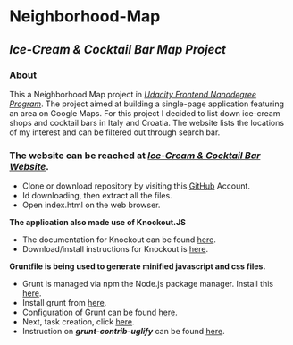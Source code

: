 # Neighborhood-Map


## _Ice-Cream & Cocktail Bar Map Project_


### About


This a Neighborhood Map project in *[Udacity Frontend Nanodegree Program](https://www.udacity.com/course/front-end-web-developer-nanodegree--nd001)*.
The project aimed at building a single-page application featuring an area on Google Maps.
For this project I decided to list down ice-cream shops and cocktail bars in Italy and Croatia. The website lists the locations of my interest and can be filtered out through search bar.


### **The website can be reached at *[Ice-Cream & Cocktail Bar Website](https://snehal1791.github.io/Neighborhood-Map/)*.**
 - Clone or download repository by visiting this [GitHub](https://github.com/snehal1791/Neighborhood-Map) Account.
 - Id downloading, then extract all the files.
 - Open index.html on the web browser.

**The application also made use of Knockout.JS**
 - The documentation for Knockout can be found [here](http://knockoutjs.com/documentation/introduction.html).
 - Download/install instructions for Knockout is [here](http://knockoutjs.com/downloads/index.html).


**Gruntfile is being used to generate minified javascript and css files.**
 - Grunt is managed via npm the Node.js package manager. Install this [here](https://nodejs.org/en/).
 - Install grunt from [here](https://gruntjs.com/installing-grunt).
 - Configuration of Grunt can be found [here](https://gruntjs.com/configuring-tasks).
 - Next, task creation, click [here](https://gruntjs.com/creating-tasks).
 - Instruction on **_grunt-contrib-uglify_** can be found [here](https://github.com/gruntjs/grunt-contrib-uglify).

